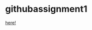 # githubassignment1
<!DOCTYPE HTML>
<html>
  <head>
    <title> this is the assignment im finally doing </title>
  </head>
  <body>
    <a href="http://192.168.0.26/"> here!</a>
    </html>

